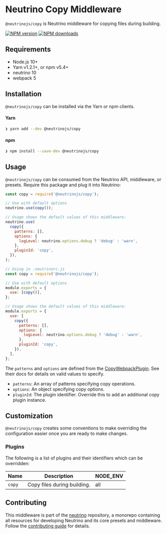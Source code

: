 # Neutrino Copy Middleware

`@neutrinojs/copy` is Neutrino middleware for copying files during building.

[![NPM version][npm-image]][npm-url] [![NPM downloads][npm-downloads]][npm-url]

## Requirements

- Node.js 10+
- Yarn v1.2.1+, or npm v5.4+
- neutrino 10
- webpack 5

## Installation

`@neutrinojs/copy` can be installed via the Yarn or npm clients.

#### Yarn

```bash
❯ yarn add --dev @neutrinojs/copy
```

#### npm

```bash
❯ npm install --save-dev @neutrinojs/copy
```

## Usage

`@neutrinojs/copy` can be consumed from the Neutrino API, middleware, or
presets. Require this package and plug it into Neutrino:

```js
const copy = require('@neutrinojs/copy');

// Use with default options
neutrino.use(copy());

// Usage shows the default values of this middleware:
neutrino.use(
  copy({
    patterns: [],
    options: {
      logLevel: neutrino.options.debug ? 'debug' : 'warn',
    },
    pluginId: 'copy',
  }),
);
```

```js
// Using in .neutrinorc.js
const copy = require('@neutrinojs/copy');

// Use with default options
module.exports = {
  use: [copy()],
};

// Usage shows the default values of this middleware:
module.exports = {
  use: [
    copy({
      patterns: [],
      options: {
        logLevel: neutrino.options.debug ? 'debug' : 'warn',
      },
      pluginId: 'copy',
    }),
  ],
};
```

The `patterns` and `options` are defined from the
[CopyWebpackPlugin](https://github.com/kevlened/copy-webpack-plugin). See their
docs for details on valid values to specify.

- `patterns`: An array of patterns specifying copy operations.
- `options`: An object specifying copy options.
- `pluginId`: The plugin identifier. Override this to add an additional copy
  plugin instance.

## Customization

`@neutrinojs/copy` creates some conventions to make overriding the configuration
easier once you are ready to make changes.

### Plugins

The following is a list of plugins and their identifiers which can be
overridden:

| Name   | Description                 | NODE_ENV |
| ------ | --------------------------- | -------- |
| `copy` | Copy files during building. | all      |

## Contributing

This middleware is part of the
[neutrino](https://github.com/neutrinojs/neutrino) repository, a monorepo
containing all resources for developing Neutrino and its core presets and
middleware. Follow the
[contributing guide](https://neutrinojs.org/contributing/) for details.

[npm-image]: https://img.shields.io/npm/v/@neutrinojs/copy.svg
[npm-downloads]: https://img.shields.io/npm/dt/@neutrinojs/copy.svg
[npm-url]: https://www.npmjs.com/package/@neutrinojs/copy
